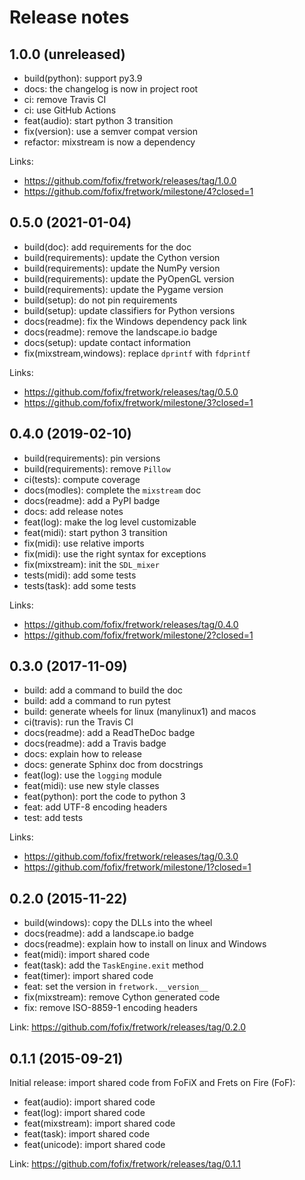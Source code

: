# Release notes

## 1.0.0 (unreleased)

- build(python): support py3.9
- docs: the changelog is now in project root
- ci: remove Travis CI
- ci: use GitHub Actions
- feat(audio): start python 3 transition
- fix(version): use a semver compat version
- refactor: mixstream is now a dependency

Links:
- https://github.com/fofix/fretwork/releases/tag/1.0.0
- https://github.com/fofix/fretwork/milestone/4?closed=1

## 0.5.0 (2021-01-04)

- build(doc): add requirements for the doc
- build(requirements): update the Cython version
- build(requirements): update the NumPy version
- build(requirements): update the PyOpenGL version
- build(requirements): update the Pygame version
- build(setup): do not pin requirements
- build(setup): update classifiers for Python versions
- docs(readme): fix the Windows dependency pack link
- docs(readme): remove the landscape.io badge
- docs(setup): update contact information
- fix(mixstream,windows): replace `dprintf` with `fdprintf`

Links:
- https://github.com/fofix/fretwork/releases/tag/0.5.0
- https://github.com/fofix/fretwork/milestone/3?closed=1

## 0.4.0 (2019-02-10)

- build(requirements): pin versions
- build(requirements): remove `Pillow`
- ci(tests): compute coverage
- docs(modles): complete the `mixstream` doc
- docs(readme): add a PyPI badge
- docs: add release notes
- feat(log): make the log level customizable
- feat(midi): start python 3 transition
- fix(midi): use relative imports
- fix(midi): use the right syntax for exceptions
- fix(mixstream): init the `SDL_mixer`
- tests(midi): add some tests
- tests(task): add some tests

Links:
- https://github.com/fofix/fretwork/releases/tag/0.4.0
- https://github.com/fofix/fretwork/milestone/2?closed=1

## 0.3.0 (2017-11-09)

- build: add a command to build the doc
- build: add a command to run pytest
- build: generate wheels for linux (manylinux1) and macos
- ci(travis): run the Travis CI
- docs(readme): add a ReadTheDoc badge
- docs(readme): add a Travis badge
- docs: explain how to release
- docs: generate Sphinx doc from docstrings
- feat(log): use the `logging` module
- feat(midi): use new style classes
- feat(python): port the code to python 3
- feat: add UTF-8 encoding headers
- test: add tests

Links:
- https://github.com/fofix/fretwork/releases/tag/0.3.0
- https://github.com/fofix/fretwork/milestone/1?closed=1

## 0.2.0 (2015-11-22)

- build(windows): copy the DLLs into the wheel
- docs(readme): add a landscape.io badge
- docs(readme): explain how to install on linux and Windows
- feat(midi): import shared code
- feat(task): add the `TaskEngine.exit` method
- feat(timer): import shared code
- feat: set the version in `fretwork.__version__`
- fix(mixstream): remove Cython generated code
- fix: remove ISO-8859-1 encoding headers

Link: https://github.com/fofix/fretwork/releases/tag/0.2.0


## 0.1.1 (2015-09-21)

Initial release: import shared code from FoFiX and Frets on Fire (FoF):

- feat(audio): import shared code
- feat(log): import shared code
- feat(mixstream): import shared code
- feat(task): import shared code
- feat(unicode): import shared code

Link: https://github.com/fofix/fretwork/releases/tag/0.1.1
